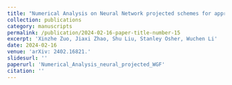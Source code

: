 ```yaml
---
title: "Numerical Analysis on Neural Network projected schemes for approximating one dimensional Wasserstein Gradient Flows"
collection: publications
category: manuscripts
permalink: /publication/2024-02-16-paper-title-number-15
excerpt: 'Xinzhe Zuo, Jiaxi Zhao, Shu Liu, Stanley Osher, Wuchen Li'
date: 2024-02-16
venue: 'arXiv: 2402.16821.'
slidesurl: ''
paperurl: 'Numerical_Analysis_neural_projected_WGF'
citation: ''
---
```

